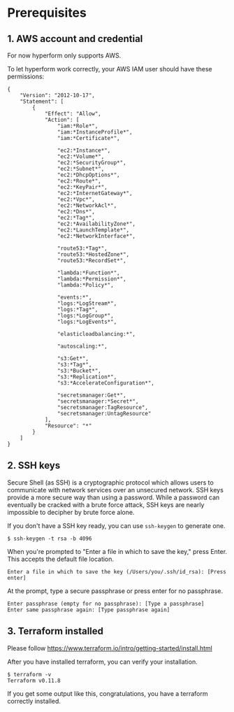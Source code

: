 # Prerequisites

## 1. AWS account and credential

For now hyperform only supports AWS.

To let hyperform work correctly, your AWS IAM user should have these permissions:

```
{
    "Version": "2012-10-17",
    "Statement": [
        {
            "Effect": "Allow",
            "Action": [
                "iam:*Role*",
                "iam:*InstanceProfile*",
                "iam:*Certificate*",

                "ec2:*Instance*",
                "ec2:*Volume*",
                "ec2:*SecurityGroup*",
                "ec2:*Subnet*",
                "ec2:*DhcpOptions*",
                "ec2:*Route*",
                "ec2:*KeyPair*",
                "ec2:*InternetGateway*",
                "ec2:*Vpc*",
                "ec2:*NetworkAcl*",
                "ec2:*Dns*",
                "ec2:*Tag*",
                "ec2:*AvailabilityZone*",
                "ec2:*LaunchTemplate*",
                "ec2:*NetworkInterface*",

                "route53:*Tag*",
                "route53:*HostedZone*",
                "route53:*RecordSet*",

                "lambda:*Function*",
                "lambda:*Permission*",
                "lambda:*Policy*",

                "events:*",
                "logs:*LogStream*",
                "logs:*Tag*",
                "logs:*LogGroup*",
                "logs:*LogEvents*",

                "elasticloadbalancing:*",

                "autoscaling:*",

                "s3:Get*",
                "s3:*Tag*",
                "s3:*Bucket*",
                "s3:*Replication*",
                "s3:*AccelerateConfiguration*",

                "secretsmanager:Get*",
                "secretsmanager:*Secret*",
                "secretsmanager:TagResource",
                "secretsmanager:UntagResource"
            ],
            "Resource": "*"
        }
    ]
}
```



## 2. SSH keys

Secure Shell (as SSH) is a cryptographic protocol which allows users to communicate with network services over an unsecured network. SSH keys provide a more secure way than using a password. While a password can eventually be cracked with a brute force attack, SSH keys are nearly impossible to decipher by brute force alone.

If you don't have a SSH key ready, you can use `ssh-keygen` to generate one.

```
$ ssh-keygen -t rsa -b 4096
```

When you're prompted to "Enter a file in which to save the key," press Enter. This accepts the default file location.

```
Enter a file in which to save the key (/Users/you/.ssh/id_rsa): [Press enter]
```

At the prompt, type a secure passphrase or press enter for no passphrase.

```
Enter passphrase (empty for no passphrase): [Type a passphrase]
Enter same passphrase again: [Type passphrase again]
```

## 3. Terraform installed

Please follow https://www.terraform.io/intro/getting-started/install.html

After you have installed terraform, you can verify your installation.


```
$ terraform -v
Terraform v0.11.8

```

If you get some output like this, congratulations, you have a terraform correctly installed.
